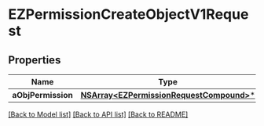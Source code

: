 # EZPermissionCreateObjectV1Request

## Properties
Name | Type | Description | Notes
------------ | ------------- | ------------- | -------------
**aObjPermission** | [**NSArray&lt;EZPermissionRequestCompound&gt;***](EZPermissionRequestCompound.md) |  | 

[[Back to Model list]](../README.md#documentation-for-models) [[Back to API list]](../README.md#documentation-for-api-endpoints) [[Back to README]](../README.md)


